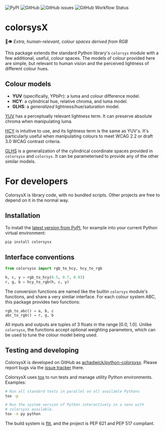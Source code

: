 ![PyPI](https://img.shields.io/pypi/v/colorsysx)
![GitHub](https://img.shields.io/github/license/achadwick/python-colorsysx)
![GitHub issues](https://img.shields.io/github/issues/achadwick/python-colorsysx)
![GitHub Workflow Status](https://img.shields.io/github/actions/workflow/status/achadwick/python-colorsysx/python-package.yml?branch=main)

# colorsysX

🎨👁️ _Extra, human-relevant, colour spaces derived from RGB_

This package extends the standard Python library's `colorsys` module
with a few additional, useful, colour spaces. The models of colour
provided here are simple, but relevant to human vision and the perceived
lightness of different colour hues.

## Colour models

* **YUV** (specifically, YPbPr): a luma and colour difference model.
* **HCY**: a cylindrical hue, relative chroma, and luma model.
* **GLHS**: a _generalized_ lightness/hue/saturation model.

[YUV][1] has a perceptually relevant lightness term. It can preserve
absolute chroma when manipulating luma.

[HCY][2] is intuitive to use, and its lightness term is the same as
YUV's. It's particularly useful when manipulating colours to meet WCAG
2.2 or draft 3.0 WCAG contrast criteria.

[GLHS][3] is a generalization of the cylindrical coordinate spaces
provided in `colorsysx` and `colorsys`. It can be parameterised to
provide any of the other similar models.

# For developers

ColorsysX is library code, with no bundled scripts. Other projects are
free to depend on it in the normal way.

## Installation

To install the [latest version from PyPI][4], for example into your
current Python virtual environment:

```sh
pip install colorsysx
```

## Interface conventions

```python
from colorsysx import rgb_to_hcy, hcy_to_rgb

h, c, y = rgb_to_hcy(0.5, 0.7, 0.93)
r, g, b = hcy_to_rgb(h, c, y)
```

The conversion functions are named like the builtin `colorsys` module's
functions, and share a very similar interface. For each colour system
ABC, this package provides two functions:

    rgb_to_abc() → a, b, c
    abc_to_rgb() → r, g, b

All inputs and outputs are tuples of 3 floats in the range [0.0, 1.0].
Unlike `colorsysx`, the functions accept optional weighting parameters,
which can be used to tune the colour model being used.

## Testing and developing

ColorsysX is developed on GitHub as [achadwick/python-colorsysx][5].
Please report bugs via the [issue tracker][6] there.

ColorsysX uses [tox][7] to run tests and manage utility Python
environments. Examples:

```sh
# Run all standard tests in parallel on all available Pythons
tox -p

# Run the system version of Python interactively in a venv with
# colorsysx available.
tox -e py python
```

The build system is [flit][8], and the project is PEP 621 and PEP 517
compliant.

[1]: https://en.wikipedia.org/wiki/YUV#Related_color_models
[2]: https://chilliant.com/rgb2hsv.html
[3]: https://doi.org/10.1006/cgip.1993.1019
[4]: https://pypi.org/project/colorsysx/
[5]: https://github.com/achadwick/python-colorsysx
[6]: https://github.com/achadwick/python-colorsysx/issues
[7]: https://tox.wiki/
[8]: https://flit.pypa.io
